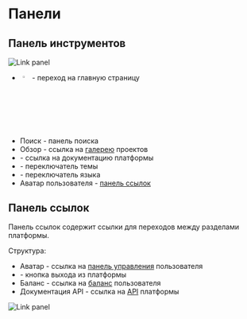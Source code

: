 # Панели

## Панель инструментов

![Link panel](/images/common/toolspanel.png)

- <img src="/images/logo.svg" align="left" alt="logo" style="margin: 1%; width: 3%"> - переход на главную страницу
  <br clear="left"/>
- <span class="iconify-inline" data-icon="mdi:magnify"></span>Поиск - панель поиска
- Обзор - ссылка на [галерею][1] проектов
- <span class="iconify-inline" data-icon="mdi:help-circle-outline"></span>- ссылка на документацию платформы
- <span class="iconify-inline" data-icon="mdi:lightbulb"></span>- переключатель темы
- <span class="iconify-inline" data-icon="mdi:translate"></span>- переключатель языка
- Аватар пользователя - [панель ссылок](#панель-ссылок)

## Панель ссылок

Панель ссылок содержит ссылки для переходов между разделами платформы.

Структура:

- Аватар - ссылка на [панель управления](./dashboard.md) пользователя
- <span class="iconify-inline" data-icon="mdi:logout"></span> - кнопка выхода из платформы
- <span class="iconify-inline" data-icon="mdi:wallet"></span> Баланс - ссылка на [баланс][2] пользователя
- Документация API - cсылка на [API](/dev/README.md/#API) платформы

![Link panel](/images/common/link_panel.png)

[1]: /desc/explorer.md
[2]: /desc/dashboard.md#баланс
